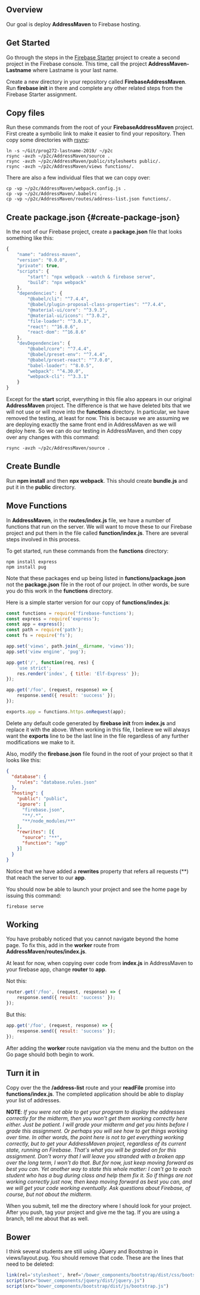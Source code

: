 ## Overview

Our goal is deploy **AddressMaven** to Firebase hosting.

## Get Started

Go through the steps in the [Firebase Starter][fbs] project to create a second project in the Firebase console. This time, call the project **AddressMaven-Lastname** where Lastname is your last name.

Create a new directory in your repository called **FirebaseAddressMaven**. Run **firebase init** in there and complete any other related steps from the Firebase Starter assignment.

## Copy files

Run these commands from the root of your **FirebaseAddressMaven** project. First create a symbolic link to make it easier to find your repository. Then copy some directories with [rsync][rs]:

```nohighlighting
ln -s ~/Git/prog272-lastname-2019/ ~/p2c
rsync -avzh ~/p2c/AddressMaven/source .
rsync -avzh ~/p2c/AddressMaven/public/stylesheets public/.
rsync -avzh ~/p2c/AddressMaven/views functions/.
```

There are also a few individual files that we can copy over:

```nohighlighting
cp -vp ~/p2c/AddressMaven/webpack.config.js .
cp -vp ~/p2c/AddressMaven/.babelrc .
cp -vp ~/p2c/AddressMaven/routes/address-list.json functions/.
```

## Create package.json {#create-package-json}

In the root of our Firebase project, create a **package.json** file that looks something like this:

```javascript
{
    "name": "address-maven",
    "version": "0.0.0",
    "private": true,
    "scripts": {
        "start": "npx webpack --watch & firebase serve",
        "build": "npx webpack"
    },
    "dependencies": {
        "@babel/cli": "^7.4.4",
        "@babel/plugin-proposal-class-properties": "^7.4.4",
        "@material-ui/core": "^3.9.3",
        "@material-ui/icons": "^3.0.2",
        "file-loader": "^3.0.1",
        "react": "^16.8.6",
        "react-dom": "^16.8.6"
    },
    "devDependencies": {
        "@babel/core": "^7.4.4",
        "@babel/preset-env": "^7.4.4",
        "@babel/preset-react": "^7.0.0",
        "babel-loader": "^8.0.5",
        "webpack": "^4.30.0",
        "webpack-cli": "^3.3.1"
    }
}
```

Except for the **start** script, everything in this file also appears in our original **AddressMaven** project. The difference is that we have deleted bits that we will not use or will move into the **functions** directory. In particular, we have removed the testing, at least for now. This is because we are assuming we are deploying exactly the same front end in AddressMaven as we will deploy here. So we can do our testing in AddressMaven, and then copy over any changes with this command:

    rsync -avzh ~/p2c/AddressMaven/source .

## Create Bundle

Run **npm install** and then **npx webpack**. This should create **bundle.js** and put it in the **public** directory.    

## Move Functions

In **AddressMaven**, in the **routes/index.js** file, we have a number of functions that run on the server. We will want to move these to our Firebase project and put them in the file called **function/index.js**. There are several steps involved in this process.

To get started, run these commands from the **functions** directory:

    npm install express
    npm install pug

Note that these packages end up being listed in **functions/package.json** not the **package.json** file in the root of our project. In other words, be sure you do this work in the **functions** directory.

Here is a simple starter version for our copy of **functions/index.js**:

```javascript
const functions = require('firebase-functions');
const express = require('express');
const app = express();
const path = require('path');
const fs = require('fs');

app.set('views', path.join(__dirname, 'views'));
app.set('view engine', 'pug');

app.get('/', function(req, res) {
    'use strict';
    res.render('index', { title: 'Elf-Express' });
});

app.get('/foo', (request, response) => {
    response.send({ result: 'success' });
});

exports.app = functions.https.onRequest(app);
```

Delete any default code generated by **firebase init** from **index.js** and replace it with the above. When working in this file, I believe we will always want the **exports** line to be the last line in the file regardless of any further modifications we make to it.

Also, modify the **firebase.json** file found in the root of your project so that it looks like this:

```JSON
{
  "database": {
    "rules": "database.rules.json"
  },
  "hosting": {
    "public": "public",
    "ignore": [
      "firebase.json",
      "**/.*",
      "**/node_modules/**"
    ],
    "rewrites": [{
      "source": "**",
      "function": "app"
    }]
  }
}
```

Notice that we have added a **rewrites** property that refers all requests (\*\*) that reach the server to our **app**.

You should now be able to launch your project and see the home page by issuing this command:

    firebase serve

## Working

You have probably noticed that you cannot navigate beyond the home page. To fix this, add in the **worker** route from **AddressMaven/routes/index.js**.

At least for now, when copying over code from **index.js** in AddressMaven to your firebase app, change **router** to **app**.

Not this:

```javascript
router.get('/foo', (request, response) => {
    response.send({ result: 'success' });
});
```

But this:

```javascript
app.get('/foo', (request, response) => {
    response.send({ result: 'success' });
});
```

After adding the **worker** route navigation via the menu and the button on the Go page should both begin to work.

## Turn it in

Copy over the the **/address-list** route and your **readFile** promise into **functions/index.js**. The completed application should be able to display your list of addresses.

**NOTE**: _If you were not able to get your program to display the addresses correctly for the midterm, then you won't get them working correctly here either. Just be patient. I will grade your midterm and get you hints before I grade this assignment. Or perhaps you will see how to get things working over time. In other words, the point here is not to get everything working correctly, but to get your AddressMaven project, regardless of its current state, running on Firebase. That's what you will be graded on for this assignment. Don't worry that I will leave you stranded with a broken app over the long term, I won't do that. But for now, just keep moving forward as best you can. Yet another way to state this whole matter: I can't go to each student who has a bug during class and help them fix it. So if things are not working correctly just now, then keep moving forward as best you can, and we will get your code working eventually. Ask questions about Firebase, of course, but not about the midterm._

When you submit, tell me the directory where I should look for your project. After you push, tag your project and give me the tag. If you are using a branch, tell me about that as well.

## Bower

I think several students are still using JQuery and Bootstrap in views/layout.pug. You should remove that code. These are the lines that need to be deleted:

```javascript
link(rel='stylesheet', href='/bower_components/bootstrap/dist/css/bootstrap.css')
script(src="bower_components/jquery/dist/jquery.js")
script(src="bower_components/bootstrap/dist/js/bootstrap.js")
```

[fbs]: https://www.elvenware.com/teach/assignments/FirebaseStarter.html
[rs]: https://www.tecmint.com/rsync-local-remote-file-synchronization-commands/
